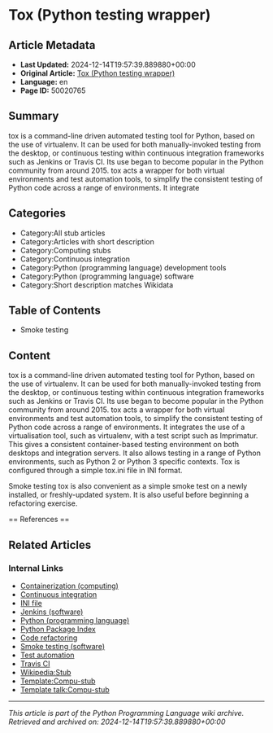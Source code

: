 # Tox (Python testing wrapper)

## Article Metadata

- **Last Updated:** 2024-12-14T19:57:39.889880+00:00
- **Original Article:** [Tox (Python testing wrapper)](https://en.wikipedia.org/wiki/Tox_(Python_testing_wrapper))
- **Language:** en
- **Page ID:** 50020765

## Summary

tox is a command-line driven automated testing tool for Python, based on the use of virtualenv. It can be used for both manually-invoked testing from the desktop, or continuous testing within continuous integration frameworks such as Jenkins or Travis CI. Its use began to become popular in the Python community from around 2015.
tox acts a wrapper for both virtual environments and test automation tools, to simplify the consistent testing of Python code across a range of environments. It integrate

## Categories

- Category:All stub articles
- Category:Articles with short description
- Category:Computing stubs
- Category:Continuous integration
- Category:Python (programming language) development tools
- Category:Python (programming language) software
- Category:Short description matches Wikidata

## Table of Contents

- Smoke testing

## Content

tox is a command-line driven automated testing tool for Python, based on the use of virtualenv. It can be used for both manually-invoked testing from the desktop, or continuous testing within continuous integration frameworks such as Jenkins or Travis CI. Its use began to become popular in the Python community from around 2015.
tox acts a wrapper for both virtual environments and test automation tools, to simplify the consistent testing of Python code across a range of environments. It integrates the use of a virtualisation tool, such as virtualenv, with a test script such as Imprimatur. This gives a consistent container-based testing environment on both desktops and integration servers. It also allows testing in a range of Python environments, such as Python 2 or Python 3 specific contexts.
Tox is configured through a simple tox.ini file in  INI format.

Smoke testing
tox is also convenient as a simple smoke test on a newly installed, or freshly-updated system. It is also useful before beginning a refactoring exercise.


== References ==

## Related Articles

### Internal Links

- [Containerization (computing)](https://en.wikipedia.org/wiki/Containerization_(computing))
- [Continuous integration](https://en.wikipedia.org/wiki/Continuous_integration)
- [INI file](https://en.wikipedia.org/wiki/INI_file)
- [Jenkins (software)](https://en.wikipedia.org/wiki/Jenkins_(software))
- [Python (programming language)](https://en.wikipedia.org/wiki/Python_(programming_language))
- [Python Package Index](https://en.wikipedia.org/wiki/Python_Package_Index)
- [Code refactoring](https://en.wikipedia.org/wiki/Code_refactoring)
- [Smoke testing (software)](https://en.wikipedia.org/wiki/Smoke_testing_(software))
- [Test automation](https://en.wikipedia.org/wiki/Test_automation)
- [Travis CI](https://en.wikipedia.org/wiki/Travis_CI)
- [Wikipedia:Stub](https://en.wikipedia.org/wiki/Wikipedia:Stub)
- [Template:Compu-stub](https://en.wikipedia.org/wiki/Template:Compu-stub)
- [Template talk:Compu-stub](https://en.wikipedia.org/wiki/Template_talk:Compu-stub)

---
_This article is part of the Python Programming Language wiki archive._
_Retrieved and archived on: 2024-12-14T19:57:39.889880+00:00_